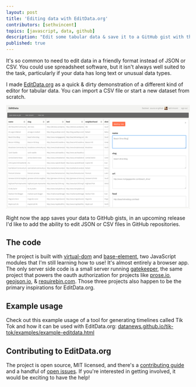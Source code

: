 ```yaml
---
layout: post
title: 'Editing data with EditData.org'
contributors: [sethvincent]
topics: [javascript, data, github]
description: "Edit some tabular data & save it to a GitHub gist with this open source tool."
published: true
---
```


It's so common to need to edit data in a friendly format instead of JSON or CSV. You could use spreadsheet software, but it isn't always well suited to the task, particularly if your data has long text or unusual data types.

I made [EditData.org](http://editdata.org) as a quick & dirty demonstration of a different kind of editor for tabular data. You can import a CSV file or start a new dataset from scratch.

![screenshot of editdata.org](/public/editdata.png)

Right now the app saves your data to GitHub gists, in an upcoming release I'd like to add the ability to edit JSON or CSV files in GitHub repositories.

## The code
The project is built with [virtual-dom]() and [base-element](), two JavaScript modules that I'm still learning how to use! It's almost entirely a browser app. The only server side code is a small server running [gatekeeper](https://github.com/prose/gatekeeper), the same project that powers the oauth authorization for projects like [prose.io](http://prose.io), [geojson.io](http://geojson.io), & [requirebin.com](http://requirebin.com). Those three projects also happen to be the primary inspirations for EditData.org.

## Example usage

Check out this example usage of a tool for generating timelines called Tik Tok and how it can be used with EditData.org: [datanews.github.io/tik-tok/examples/example-editdata.html](http://datanews.github.io/tik-tok/examples/example-editdata.html)

## Contributing to EditData.org
The project is open source, MIT licensed, and there's a [contributing guide](https://github.com/flatsheet/editdata.org/blob/master/CONTRIBUTING.md) and a handful of [open issues](https://github.com/flatsheet/editdata.org/issues). If you're interested in getting involved, it would be exciting to have the help!
